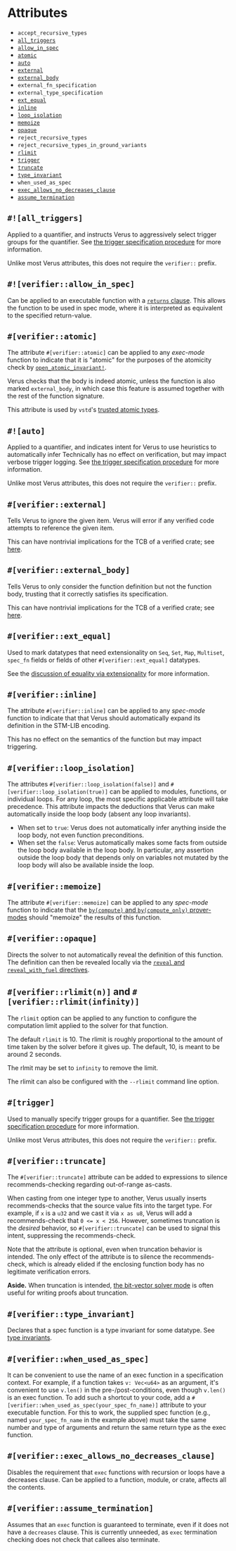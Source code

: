 # Attributes

 - `accept_recursive_types`
 - [`all_triggers`](#all_triggers)
 - [`allow_in_spec`](#verifierallow_in_spec)
 - [`atomic`](#verifieratomic)
 - [`auto`](#auto)
 - [`external`](#verifierexternal)
 - [`external_body`](#verifierexternal_body)
 - `external_fn_specification`
 - `external_type_specification`
 - [`ext_equal`](#verifierext_equal)
 - [`inline`](#verifierinline)
 - [`loop_isolation`](#verifierloop_isolation)
 - [`memoize`](#verifiermemoize)
 - [`opaque`](#verifieropaque)
 - `reject_recursive_types`
 - `reject_recursive_types_in_ground_variants`
 - [`rlimit`](#verifierrlimitn-and-verifierrlimitinfinity)
 - [`trigger`](#trigger)
 - [`truncate`](#verifiertruncate)
 - [`type_invariant`](#verifiertype_invariant)
 - `when_used_as_spec`
 - [`exec_allows_no_decreases_clause`](#verifierexec_allows_no_decreases_clause)
 - [`assume_termination`](#verifierassume_termination)

## `#![all_triggers]`

Applied to a quantifier, and instructs Verus to aggressively select trigger groups for
the quantifier.
See [the trigger specification procedure](./trigger-annotations.md#selecting-trigger-groups)
for more information.

Unlike most Verus attributes, this does not require the `verifier::` prefix.

## `#![verifier::allow_in_spec]`

Can be applied to an executable function with a [`returns` clause](./reference-returns.md).
This allows the function to be used in spec mode, where it is interpreted as equivalent
to the specified return-value.

## `#[verifier::atomic]`

The attribute `#[verifier::atomic]` can be applied to any _exec-mode_ function to indicate
that it is "atomic" for the purposes of the atomicity check by
[`open_atomic_invariant!`](https://verus-lang.github.io/verus/verusdoc/vstd/macro.open_atomic_invariant.html).

Verus checks that the body is indeed atomic, unless the function is also marked
`external_body`, in which case this feature is assumed together with the rest of the function
signature.

This attribute is used by `vstd`'s [trusted atomic types](https://verus-lang.github.io/verus/verusdoc/vstd/atomic/index.html).

## `#![auto]`

Applied to a quantifier, and indicates intent for Verus to use heuristics to automatically 
infer 
Technically has no effect on verification, but may impact verbose trigger logging.
See [the trigger specification procedure](./trigger-annotations.md#selecting-trigger-groups)
for more information.

Unlike most Verus attributes, this does not require the `verifier::` prefix.

## `#[verifier::external]`

Tells Verus to ignore the given item. Verus will error if any verified code attempts to
reference the given item.

This can have nontrivial implications for the TCB of a verified crate; see [here](./tcb.md).

## `#[verifier::external_body]`

Tells Verus to only consider the function definition but not the function body, trusting that
it correctly satisfies its specification.

This can have nontrivial implications for the TCB of a verified crate; see [here](./tcb.md).

## `#[verifier::ext_equal]`

Used to mark datatypes that need extensionality on `Seq`, `Set`, `Map`,
`Multiset`, `spec_fn` fields or fields of other `#[verifier::ext_equal]`
datatypes.

See the [discussion of equality via extensionality](./extensional_equality.md#equality-via-extensionality)
for more information.

## `#[verifier::inline]`

The attribute `#[verifier::inline]` can be applied to any _spec-mode_ function to indicate
that that Verus should automatically expand its definition in the STM-LIB encoding.

This has no effect on the semantics of the function but may impact triggering.

## `#[verifier::loop_isolation]`

The attributes `#[verifier::loop_isolation(false)]` and `#[verifier::loop_isolation(true)]`
can be applied to modules, functions, or individual loops. For any loop, the most specific
applicable attribute will take precedence. 
This attribute impacts the deductions that Verus can make automatically inside the loop
body (absent any loop invariants).

 * When set to `true`: Verus does not automatically infer anything inside the loop body,
   not even function preconditions.
 * When set the `false`: Verus automatically makes some facts from outside the loop body
   available in the loop body. In particular, any assertion outside the loop body
   that depends only on variables not mutated by the loop body will also be available
   inside the loop.

## `#[verifier::memoize]`

The attribute `#[verifier::memoize]` can be applied to any _spec-mode_ function to indicate
that the [`by(compute)` and `by(compute_only)` prover-modes](./reference-assert-by-compute.md)
should "memoize" the results of this function.

## `#[verifier::opaque]`

Directs the solver to not automatically reveal the definition of this function.
The definition can then be revealed locally via the [`reveal` and `reveal_with_fuel` directives](./reference-reveal-hide.md).

## `#[verifier::rlimit(n)]` and `#[verifier::rlimit(infinity)]`

The `rlimit` option can be applied to any function to configure the computation limit
applied to the solver for that function. 

The default `rlimit` is 10. The rlimit is roughly proportional to the amount of time taken
by the solver before it gives up. The default, 10, is meant to be around 2 seconds.

The rlmit may be set to `infinity` to remove the limit.

The rlimit can also be configured with the `--rlimit` command line option.

## `#[trigger]`

Used to manually specify trigger groups for a quantifier.
See [the trigger specification procedure](./trigger-annotations.md#selecting-trigger-groups)
for more information.

Unlike most Verus attributes, this does not require the `verifier::` prefix.

## `#[verifier::truncate]`

The `#[verifier::truncate]` attribute can be added to expressions to silence
recommends-checking regarding out-of-range as-casts.

When casting from one integer
type to another, Verus usually inserts recommends-checks that the source
value fits into the target type. For example, if `x` is a `u32` and we cast it
via `x as u8`, Verus will add a recommends-check that `0 <= x < 256`. 
However, sometimes truncation is the _desired_ behavior, so 
`#[verifier::truncate]` can be used to signal this intent, suppressing
the recommends-check.

Note that the attribute is optional, even when truncation behavior is intended.
The only effect of the attribute is to silence the recommends-check, which is
already elided if the enclosing function body has no legitimate verification errors.

**Aside.** When truncation is intended, [the bit-vector solver mode](./reference-assert-by-bit-vector.md) is often useful for writing proofs about truncation.

## `#[verifier::type_invariant]`

Declares that a spec function is a type invariant for some datatype. See [type invariants](./reference-type-invariants.md).

## `#[verifier::when_used_as_spec]`

It can be convenient to use the name of an exec function in a specification
context.  For example, if a function takes `v: Vec<u64>` as an argument, it's
convenient to use `v.len()` in the pre-/post-conditions, even though `v.len()`
is an exec function.  To add such a shortcut to your code, add a
`#[verifier::when_used_as_spec(your_spec_fn_name)]` attribute to your
executable function.  For this to work, the supplied spec function (e.g., named
`your_spec_fn_name` in the example above) must take the same number and type of
arguments and return the same return type as the exec function.

## `#[verifier::exec_allows_no_decreases_clause]`

Disables the requirement that `exec` functions with recursion or loops have a decreases clause. Can be applied to a function, module, or crate, affects all the contents.

## `#[verifier::assume_termination]`

Assumes that an `exec` function is guaranteed to terminate, even if it does not have a `decreases` clause.
This is currently unneeded, as `exec` termination checking does not check that callees also terminate.
